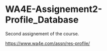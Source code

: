 # WA4E-Assignement2-Profile_Database

Second assignement of the course.

https://www.wa4e.com/assn/res-profile/